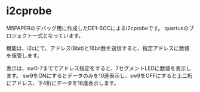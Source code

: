 # i2cprobe
M5PAPERのデバッグ用に作成したDE1-SOCによるi2cprobeです。
quartusのブロジェクト一式となっています。

機能は、i2cにて、アドレス(8bit)と16bit数を送信すると、指定アドレスに数値を保管します。

表示は、sw0-7まででアドレス指定をすると、7セグメントLEDに数値を表示します。
sw9をONにするとデータのみを10進表示し、sw9をOFFにすると上二桁にアドレス、下4桁にデータを16進表示します。
